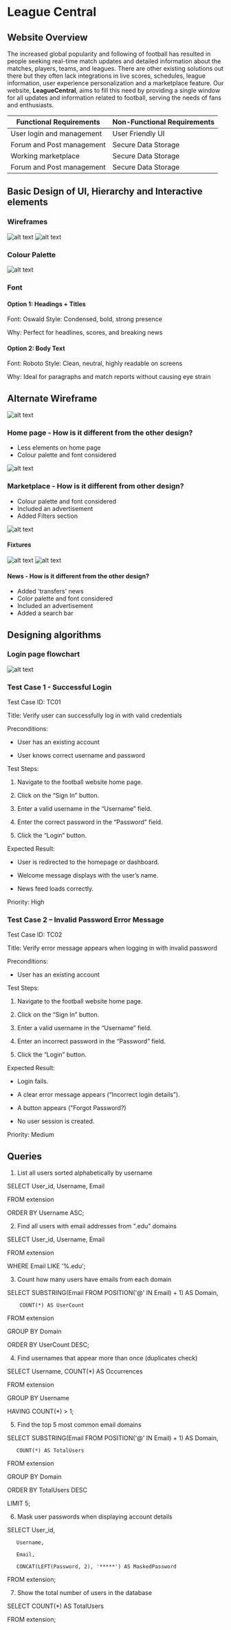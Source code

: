 # League Central
## Website Overview
The increased global popularity and following of football has resulted in people seeking real-time match updates and detailed information about the matches, players, teams, and leagues. There are other existing solutions out there but they often lack integrations in live scores, schedules, league information, user experience personalization and a marketplace feature. Our website, **LeagueCentral**, aims to fill this need by providing a single window for all updates and information related to football, serving the needs of fans and enthusiasts.

Functional Requirements | Non-Functional Requirements
| ----------- | ----------- |
| User login and management | User Friendly UI |
| Forum and Post management | Secure Data Storage |
| Working marketplace | Secure Data Storage | 
| Forum and Post management | Secure Data Storage | 


## Basic Design of UI, Hierarchy and Interactive elements
### Wireframes
![alt text](wireframe.png)
![alt text](wireframe2.png)

### Colour Palette
![alt text](colorpalette.png)

### Font
#### Option 1: Headings + Titles
Font: Oswald
Style: Condensed, bold, strong presence

Why: Perfect for headlines, scores, and breaking news

#### Option 2: Body Text
Font: Roboto
Style: Clean, neutral, highly readable on screens

Why: Ideal for paragraphs and match reports without causing eye strain

## Alternate Wireframe
![alt text](wireframe3.png)
### Home page - How is it different from the other design?
- Less elements on home page
- Colour palette and font considered

![alt text](wireframemarketplace.png)
### Marketplace - How is it different from other design?
- Colour palette and font considered
- Included an advertisement 
- Added Filters section

![alt text](fixtures.png)
#### Fixtures 

![alt text](transfer.png)
![alt text](latestnews.png)
#### News - How is it different from the other design?
- Added 'transfers' news
- Color palette and font considered
- Included an advertisement
- Added a search bar
## Designing algorithms 
### Login page flowchart

![alt text](flowchart2.png)

### Test Case 1 - Successful Login


Test Case ID: TC01

Title: Verify user can successfully log in with valid credentials

Preconditions:

- User has an existing account

- User knows correct username and password

Test Steps:

1. Navigate to the football website home page.

2. Click on the “Sign In” button.

2. Enter a valid username in the “Username” field.

3. Enter the correct password in the “Password” field.

4. Click the “Login” button.

Expected Result:

- User is redirected to the homepage or dashboard.

- Welcome message displays with the user’s name.

- News feed loads correctly.

Priority: High

### Test Case 2 – Invalid Password Error Message


Test Case ID: TC02

Title: Verify error message appears when logging in with invalid password

Preconditions:

- User has an existing account

Test Steps:

1. Navigate to the football website home page.

2. Click on the “Sign In” button.

3. Enter a valid username in the “Username” field.

4. Enter an incorrect password in the “Password” field.

5. Click the “Login” button.

Expected Result:

- Login fails.

- A clear error message appears (“Incorrect login details”).

- A button appears ("Forgot Password?)

- No user session is created.

Priority: Medium

## Queries
1. List all users sorted alphabetically by username

SELECT User_id, Username, Email

FROM extension

ORDER BY Username ASC;

2. Find all users with email addresses from ".edu" domains

SELECT User_id, Username, Email

FROM extension

WHERE Email LIKE '%.edu';

3. Count how many users have emails from each domain

SELECT SUBSTRING(Email FROM POSITION('@' IN Email) + 1) AS Domain,
       
        COUNT(*) AS UserCount

FROM extension

GROUP BY Domain

ORDER BY UserCount DESC;

4. Find usernames that appear more than once (duplicates check)

SELECT Username, COUNT(*) AS Occurrences

FROM extension

GROUP BY Username

HAVING COUNT(*) > 1;

5. Find the top 5 most common email domains

SELECT SUBSTRING(Email FROM POSITION('@' IN Email) + 1) AS Domain,
      
       COUNT(*) AS TotalUsers

FROM extension

GROUP BY Domain

ORDER BY TotalUsers DESC

LIMIT 5;

6. Mask user passwords when displaying account details

SELECT User_id,
      
       Username,
       
       Email,
       
       CONCAT(LEFT(Password, 2), '*****') AS MaskedPassword

FROM extension;

7. Show the total number of users in the database

SELECT COUNT(*) AS TotalUsers

FROM extension;

